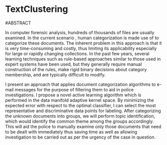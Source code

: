 # TextClustering

#ABSTRACT

In computer forensic analysis, hundreds of thousands of files are usually examined. In the current scenario , human categorization is made use of to categorize these documents. The inherent problem in this approach is that it is very time-consuming and costly, thus limiting its applicability especially for large or rapidly changing collections. In the past few years, several learning techniques such as rule-based approaches similar to those used in expert systems have been used, but they generally require manual construction of the rules, make rigid binary decisions about category membership, and are typically difficult to modify.  

I present an approach that applies document categorization algorithms to e-mail messages for the purpose of filtering them to aid in police investigations. I propose a novel active learning algorithm which is performed in the data manifold adaptive kernel space. By minimizing the expected error with respect to the optimal classifier, I can select the most representative and discriminative data points for labeling. After categorizing the unknown documents into groups, we will perform topic identification, which would identify the common theme among the groups accordingly.  This will aid the police to manually examine only those documents that need to be dealt with immediately thus saving time as well as allowing investigation to be carried out as per the urgency of the case in question.
